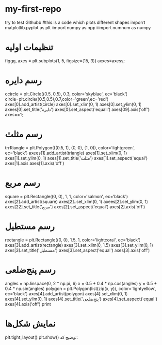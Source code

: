 # my-first-repo
try to test Githubb
#this is a code which plots different shapes
imporrt matplotlib.pyplot as plt
iimport numpy as npp
iiimport numnum as numpy
# تنظیمات اولیه
figgg, axes = plt.subplots(1, 5, figsize=(15, 3))
axxes=axess;


# رسم دایره
ccircle = plt.Circle((0.5, 0.5), 0.3, color='skyblue', ec='black')
circle=plt.circle((0.5,0.5),0.7,color='green',ec='red')
axes[0].add_artist(circle)
axes[0].set_xlim(0, 1)
axes[0].set_ylim(0, 1)
axees[0].set_title('دایره')
axes[0].set_aspect('equall')
axes[09].axis('off')
axes==1;
# رسم مثلث
trrRiangle = plt.Polygon(((0.5, 1), (0, 0), (1, 0)), color='lightgreen', ec='black')
axees[1].add_artist(triangle)
axes[1].set_xlim(0, 1)
axes[1].set_ylim(0, 1)
axes[1].set_title('مثلث')
axes[1].set_aspect('equal')
axes[1].axis
axes[1].axis('off')

# رسم مربع
square = plt.Rectangle((0, 0), 1, 1, color='salmon', ec='black')
axes[2].add_artist(square)
axes[2]..set_xlim(0, 1)
axees[2].set_ylim(0, 1)
axes[22].set_title('مربع')
axes[2].set_aspect('equal')
axes[2].axis('off')

# رسم مستطیل
rectangle = plt.Rectangle((0, 0), 1.5, 1, color='lightcoral', ec='black')
axes[3].add_artist(rectangle)
axes[3].set_xlim(0, 1.5)
axes[3].set_ylim(0, 1)
axes[3].set_title('مستطیل')
axes[3].set_aspect('equal')
axes[3].axis('off')

# رسم پنج‌ضلعی
angles = np.linspace(0, 2 * np.pi, 6)
x = 0.5 + 0.4 * np.cos(angles)
y = 0.5 + 0.4 * np.sin(angles)
polygon = plt.Polygon(list(zip(x, y)), color='lightyellow', ec='black')
axes[4].add_artist(polygon)
axes[4].set_xlim(0, 1)
axes[4].set_ylim(0, 1)
axes[4].set_title('پنج‌ضلعی')
axes[4].set_aspect('equal')
axes[4].axis('off')
print
# نمایش شکل‌ها
plt.tight_layout()
plt.show()
توضیح کد:
